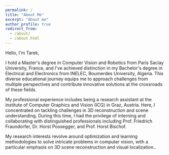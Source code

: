 ```yaml
---
permalink: /
title: "About Me"
excerpt: "About me"
author_profile: true
redirect_from: 
  - /about/
  - /about.html
---
```


Hello, I'm Tarek,

I hold a Master's degree in Computer Vision and Robotics from Paris Saclay University, France, and I've achieved distinction in my Bachelor's degree in Electrical and Electronics from INELEC, Boumerdes University, Algeria. This diverse educational journey equips me to approach challenges from multiple perspectives and contribute innovative solutions at the crossroads of these fields.

My professional experience includes being a research assistant at the Institute of Computer Graphics and Vision (ICG) in Graz, Austria. Here, I concentrated on tackling challenges in 3D reconstruction and scene understanding. During this time, I had the privilege of interning and collaborating with distinguished professionals including Prof. Friedrich Fraundorfer, Dr. Horst Possegger, and Prof. Horst Bischof.

My research interests revolve around optimization and learning methodologies to solve intricate problems in computer vision, with a particular emphasis on 3D scene reconstruction and visual localization..


<!-- <div style="display: flex; justify-content: center;">
  <blockquote class="twitter-tweet">
    <a class="twitter-timeline" data-lang="en" 
    data-lang="en" data-width="800" data-height="500"
    href="https://twitter.com/TarekBouamer?ref_src=twsrc%5Etfw"> Tweets by TarekBouamer
    </a>
  </blockquote>
</div>
<script async src="https://platform.twitter.com/widgets.js" charset="utf-8"></script> -->
